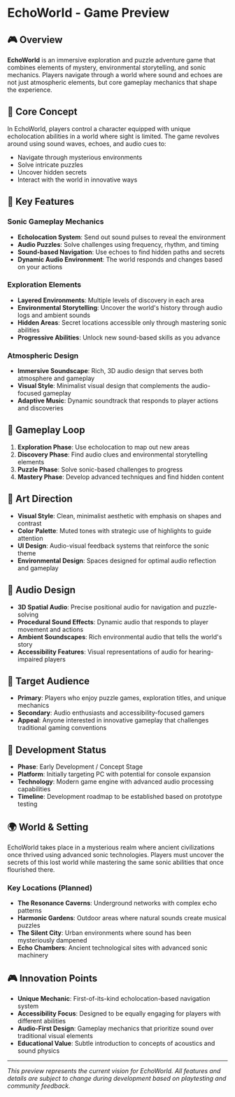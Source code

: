 # EchoWorld - Game Preview

## 🎮 Overview
**EchoWorld** is an immersive exploration and puzzle adventure game that combines elements of mystery, environmental storytelling, and sonic mechanics. Players navigate through a world where sound and echoes are not just atmospheric elements, but core gameplay mechanics that shape the experience.

## 🌟 Core Concept
In EchoWorld, players control a character equipped with unique echolocation abilities in a world where sight is limited. The game revolves around using sound waves, echoes, and audio cues to:
- Navigate through mysterious environments
- Solve intricate puzzles
- Uncover hidden secrets
- Interact with the world in innovative ways

## 🎯 Key Features

### Sonic Gameplay Mechanics
- **Echolocation System**: Send out sound pulses to reveal the environment
- **Audio Puzzles**: Solve challenges using frequency, rhythm, and timing
- **Sound-based Navigation**: Use echoes to find hidden paths and secrets
- **Dynamic Audio Environment**: The world responds and changes based on your actions

### Exploration Elements
- **Layered Environments**: Multiple levels of discovery in each area
- **Environmental Storytelling**: Uncover the world's history through audio logs and ambient sounds
- **Hidden Areas**: Secret locations accessible only through mastering sonic abilities
- **Progressive Abilities**: Unlock new sound-based skills as you advance

### Atmospheric Design
- **Immersive Soundscape**: Rich, 3D audio design that serves both atmosphere and gameplay
- **Visual Style**: Minimalist visual design that complements the audio-focused gameplay
- **Adaptive Music**: Dynamic soundtrack that responds to player actions and discoveries

## 🎲 Gameplay Loop
1. **Exploration Phase**: Use echolocation to map out new areas
2. **Discovery Phase**: Find audio clues and environmental storytelling elements
3. **Puzzle Phase**: Solve sonic-based challenges to progress
4. **Mastery Phase**: Develop advanced techniques and find hidden content

## 🎨 Art Direction
- **Visual Style**: Clean, minimalist aesthetic with emphasis on shapes and contrast
- **Color Palette**: Muted tones with strategic use of highlights to guide attention
- **UI Design**: Audio-visual feedback systems that reinforce the sonic theme
- **Environmental Design**: Spaces designed for optimal audio reflection and gameplay

## 🎵 Audio Design
- **3D Spatial Audio**: Precise positional audio for navigation and puzzle-solving
- **Procedural Sound Effects**: Dynamic audio that responds to player movement and actions
- **Ambient Soundscapes**: Rich environmental audio that tells the world's story
- **Accessibility Features**: Visual representations of audio for hearing-impaired players

## 🎯 Target Audience
- **Primary**: Players who enjoy puzzle games, exploration titles, and unique mechanics
- **Secondary**: Audio enthusiasts and accessibility-focused gamers
- **Appeal**: Anyone interested in innovative gameplay that challenges traditional gaming conventions

## 🚀 Development Status
- **Phase**: Early Development / Concept Stage
- **Platform**: Initially targeting PC with potential for console expansion
- **Technology**: Modern game engine with advanced audio processing capabilities
- **Timeline**: Development roadmap to be established based on prototype testing

## 🌍 World & Setting
EchoWorld takes place in a mysterious realm where ancient civilizations once thrived using advanced sonic technologies. Players must uncover the secrets of this lost world while mastering the same sonic abilities that once flourished there.

### Key Locations (Planned)
- **The Resonance Caverns**: Underground networks with complex echo patterns
- **Harmonic Gardens**: Outdoor areas where natural sounds create musical puzzles
- **The Silent City**: Urban environments where sound has been mysteriously dampened
- **Echo Chambers**: Ancient technological sites with advanced sonic machinery

## 🎮 Innovation Points
- **Unique Mechanic**: First-of-its-kind echolocation-based navigation system
- **Accessibility Focus**: Designed to be equally engaging for players with different abilities
- **Audio-First Design**: Gameplay mechanics that prioritize sound over traditional visual elements
- **Educational Value**: Subtle introduction to concepts of acoustics and sound physics

---

*This preview represents the current vision for EchoWorld. All features and details are subject to change during development based on playtesting and community feedback.*